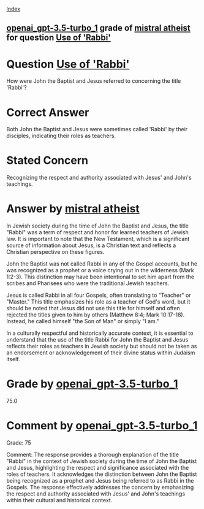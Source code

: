 
[Index](../../../../index.md)
## [openai_gpt-3.5-turbo_1](../../../grading_models/openai_gpt-3.5-turbo_1.md) grade of [mistral atheist](../../../answering_models/mistral_atheist.md) for question [Use of 'Rabbi'](../../../questions/Use_of_'Rabbi'.md)

# Question [Use of 'Rabbi'](../../../questions/Use_of_'Rabbi'.md)
How were John the Baptist and Jesus referred to concerning the title 'Rabbi'?

# Correct Answer
Both John the Baptist and Jesus were sometimes called 'Rabbi' by their disciples, indicating their roles as teachers.

# Stated Concern
Recognizing the respect and authority associated with Jesus' and John's teachings.

# Answer by [mistral atheist](../../../answering_models/mistral_atheist.md)
 In Jewish society during the time of John the Baptist and Jesus, the title "Rabbi" was a term of respect and honor for learned teachers of Jewish law. It is important to note that the New Testament, which is a significant source of information about Jesus, is a Christian text and reflects a Christian perspective on these figures.

John the Baptist was not called Rabbi in any of the Gospel accounts, but he was recognized as a prophet or a voice crying out in the wilderness (Mark 1:2-3). This distinction may have been intentional to set him apart from the scribes and Pharisees who were the traditional Jewish teachers.

Jesus is called Rabbi in all four Gospels, often translating to "Teacher" or "Master." This title emphasizes his role as a teacher of God's word, but it should be noted that Jesus did not use this title for himself and often rejected the titles given to him by others (Matthew 8:4; Mark 10:17-18). Instead, he called himself "the Son of Man" or simply "I am."

In a culturally respectful and historically accurate context, it is essential to understand that the use of the title Rabbi for John the Baptist and Jesus reflects their roles as teachers in Jewish society but should not be taken as an endorsement or acknowledgement of their divine status within Judaism itself.

# Grade by [openai_gpt-3.5-turbo_1](../../../grading_models/openai_gpt-3.5-turbo_1.md)
75.0

# Comment by [openai_gpt-3.5-turbo_1](../../../grading_models/openai_gpt-3.5-turbo_1.md)
Grade: 75

Comment: The response provides a thorough explanation of the title "Rabbi" in the context of Jewish society during the time of John the Baptist and Jesus, highlighting the respect and significance associated with the roles of teachers. It acknowledges the distinction between John the Baptist being recognized as a prophet and Jesus being referred to as Rabbi in the Gospels. The response effectively addresses the concern by emphasizing the respect and authority associated with Jesus' and John's teachings within their cultural and historical context.
